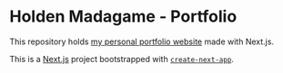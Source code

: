 # Holden Madagame - Portfolio

This repository holds [my personal portfolio website](https://holdenmad.vercel.app/) made with Next.js.


This is a [Next.js](https://nextjs.org/) project bootstrapped with [`create-next-app`](https://github.com/vercel/next.js/tree/canary/packages/create-next-app).
